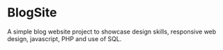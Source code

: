 # BlogSite

A simple blog website project to showcase design skills, responsive web design, javascript, PHP and use of SQL.  
